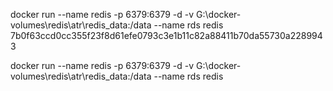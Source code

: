 docker run --name redis -p 6379:6379 -d -v G:\docker-volumes\redis\atr\redis_data:/data --name rds redis      
7b0f63ccd0cc355f23f8d61efe0793c3e1b11c82a88411b70da55730a2289943


docker run --name redis -p 6379:6379 -d -v G:\docker-volumes\redis\atr\redis_data:/data --name rds redis

